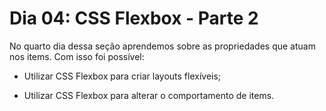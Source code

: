 # **Dia 04: CSS Flexbox - Parte 2**

No quarto dia dessa seção aprendemos sobre as propriedades que atuam nos items. Com isso foi possível:

- Utilizar CSS Flexbox para criar layouts flexíveis;

- Utilizar CSS Flexbox para alterar o comportamento de items.